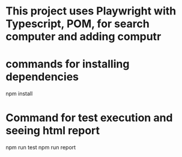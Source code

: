 # This project uses Playwright with Typescript, POM, for search computer and adding computr

# commands for installing dependencies
npm install

# Command for test execution and seeing html report
npm run test
npm run report

